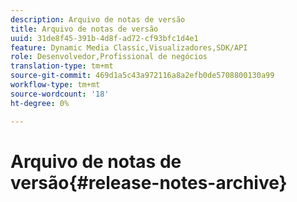 ```yaml
---
description: Arquivo de notas de versão
title: Arquivo de notas de versão
uuid: 31de8f45-391b-4d8f-ad72-cf93bfc1d4e1
feature: Dynamic Media Classic,Visualizadores,SDK/API
role: Desenvolvedor,Profissional de negócios
translation-type: tm+mt
source-git-commit: 469d1a5c43a972116a8a2efb0de5708800130a99
workflow-type: tm+mt
source-wordcount: '18'
ht-degree: 0%

---
```



# Arquivo de notas de versão{#release-notes-archive}

